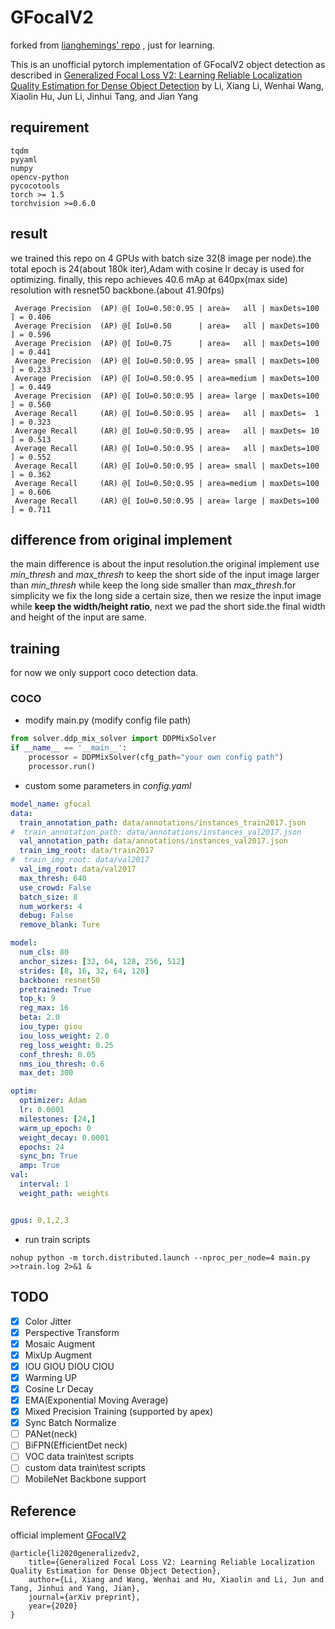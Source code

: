 # GFocalV2
forked from   [lianghemings' repo](https://github.com/liangheming/gfocal) , just for learning.

This is an unofficial pytorch implementation of GFocalV2 object detection as described in [Generalized Focal Loss V2: Learning Reliable Localization Quality Estimation for Dense Object Detection](https://arxiv.org/pdf/2011.12885.pdf) by Li, Xiang Li, Wenhai Wang, Xiaolin Hu, Jun Li, Jinhui Tang, and Jian Yang

## requirement
```text
tqdm
pyyaml
numpy
opencv-python
pycocotools
torch >= 1.5
torchvision >=0.6.0
```
## result
we trained this repo on 4 GPUs with batch size 32(8 image per node).the total epoch is 24(about 180k iter),Adam with cosine lr decay is used for optimizing.
finally, this repo achieves 40.6 mAp at 640px(max side) resolution with resnet50 backbone.(about 41.90fps)

```shell script
 Average Precision  (AP) @[ IoU=0.50:0.95 | area=   all | maxDets=100 ] = 0.406
 Average Precision  (AP) @[ IoU=0.50      | area=   all | maxDets=100 ] = 0.596
 Average Precision  (AP) @[ IoU=0.75      | area=   all | maxDets=100 ] = 0.441
 Average Precision  (AP) @[ IoU=0.50:0.95 | area= small | maxDets=100 ] = 0.233
 Average Precision  (AP) @[ IoU=0.50:0.95 | area=medium | maxDets=100 ] = 0.449
 Average Precision  (AP) @[ IoU=0.50:0.95 | area= large | maxDets=100 ] = 0.560
 Average Recall     (AR) @[ IoU=0.50:0.95 | area=   all | maxDets=  1 ] = 0.323
 Average Recall     (AR) @[ IoU=0.50:0.95 | area=   all | maxDets= 10 ] = 0.513
 Average Recall     (AR) @[ IoU=0.50:0.95 | area=   all | maxDets=100 ] = 0.552
 Average Recall     (AR) @[ IoU=0.50:0.95 | area= small | maxDets=100 ] = 0.362
 Average Recall     (AR) @[ IoU=0.50:0.95 | area=medium | maxDets=100 ] = 0.606
 Average Recall     (AR) @[ IoU=0.50:0.95 | area= large | maxDets=100 ] = 0.711

```

## difference from original implement
the main difference is about the input resolution.the original implement use *min_thresh* and *max_thresh* to keep the short
side of the input image larger than *min_thresh* while keep the long side smaller than *max_thresh*.for simplicity we fix the long
side a certain size, then we resize the input image while **keep the width/height ratio**, next we pad the short side.the final
width and height of the input are same.


## training
for now we only support coco detection data.

### COCO
* modify main.py (modify config file path)
```python
from solver.ddp_mix_solver import DDPMixSolver
if __name__ == '__main__':
    processor = DDPMixSolver(cfg_path="your own config path") 
    processor.run()
```
* custom some parameters in *config.yaml*
```yaml
model_name: gfocal
data:
  train_annotation_path: data/annotations/instances_train2017.json
#  train_annotation_path: data/annotations/instances_val2017.json
  val_annotation_path: data/annotations/instances_val2017.json
  train_img_root: data/train2017
#  train_img_root: data/val2017
  val_img_root: data/val2017
  max_thresh: 640
  use_crowd: False
  batch_size: 8
  num_workers: 4
  debug: False
  remove_blank: Ture

model:
  num_cls: 80
  anchor_sizes: [32, 64, 128, 256, 512]
  strides: [8, 16, 32, 64, 128]
  backbone: resnet50
  pretrained: True
  top_k: 9
  reg_max: 16
  beta: 2.0
  iou_type: giou
  iou_loss_weight: 2.0
  reg_loss_weight: 0.25
  conf_thresh: 0.05
  nms_iou_thresh: 0.6
  max_det: 300

optim:
  optimizer: Adam
  lr: 0.0001
  milestones: [24,]
  warm_up_epoch: 0
  weight_decay: 0.0001
  epochs: 24
  sync_bn: True
  amp: True
val:
  interval: 1
  weight_path: weights


gpus: 0,1,2,3

```
* run train scripts
```shell script
nohup python -m torch.distributed.launch --nproc_per_node=4 main.py >>train.log 2>&1 &
```

## TODO
- [x] Color Jitter
- [x] Perspective Transform
- [x] Mosaic Augment
- [x] MixUp Augment
- [x] IOU GIOU DIOU CIOU
- [x] Warming UP
- [x] Cosine Lr Decay
- [x] EMA(Exponential Moving Average)
- [x] Mixed Precision Training (supported by apex)
- [x] Sync Batch Normalize
- [ ] PANet(neck)
- [ ] BiFPN(EfficientDet neck)
- [ ] VOC data train\test scripts
- [ ] custom data train\test scripts
- [ ] MobileNet Backbone support

## Reference
official implement [GFocalV2](https://github.com/implus/GFocalV2)
```text
@article{li2020generalizedv2,
    title={Generalized Focal Loss V2: Learning Reliable Localization Quality Estimation for Dense Object Detection},
    author={Li, Xiang and Wang, Wenhai and Hu, Xiaolin and Li, Jun and Tang, Jinhui and Yang, Jian},
    journal={arXiv preprint},
    year={2020}
}
```